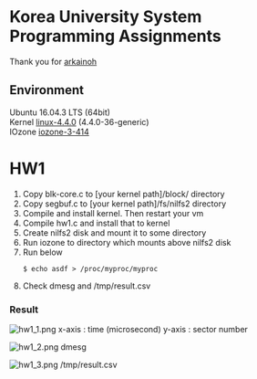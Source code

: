# Korea University System Programming Assignments

Thank you for [arkainoh](https://github.com/arkainoh/FileSystem-Profiling)

## Environment
Ubuntu 16.04.3 LTS (64bit)  
Kernel [linux-4.4.0](https://www.kernel.org/pub/linux/kernel/v4.x/linux-4.4.tar.gz) (4.4.0-36-generic)  
IOzone [iozone-3-414](http://iozone.org/src/current/iozone3_414.tar)  

# HW1
1. Copy blk-core.c to [your kernel path]/block/    directory
1. Copy segbuf.c   to [your kernel path]/fs/nilfs2 directory
1. Compile and install kernel. Then restart your vm
1. Compile hw1.c and install that to kernel
1. Create nilfs2 disk and mount it to some directory
1. Run iozone to directory which mounts above nilfs2 disk
1. Run below
    ```
    $ echo asdf > /proc/myproc/myproc
    ```
1. Check dmesg and /tmp/result.csv

### Result
![hw1_1.png](https://github.com/Noverish/KU_SP_2017_Fall/blob/master/images/hw1_1.PNG?raw=true)
x-axis : time (microsecond)
y-axis : sector number

![hw1_2.png](https://github.com/Noverish/KU_SP_2017_Fall/blob/master/images/hw1_2.PNG?raw=true)
dmesg

![hw1_3.png](https://github.com/Noverish/KU_SP_2017_Fall/blob/master/images/hw1_3.PNG?raw=true)
/tmp/result.csv
